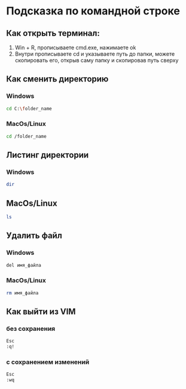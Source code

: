 # Подсказка по командной строке

## Как открыть терминал:

1. Win + R, прописываете cmd.exe, нажимаете ok
2. Внутри прописываете cd и указываете путь до папки, можете скопировать его, открыв саму папку и скопировав путь сверху

## Как сменить директорию
### Windows
```sh
cd C:\folder_name
```

### MacOs/Linux
```sh
cd /folder_name
```

## Листинг директории
### Windows
```sh
dir
```
## MacOs/Linux
```sh
ls
```

## Удалить файл
### Windows
```sh
del имя_файла
```

### MacOs/Linux
```sh
rm имя_файла
```

## Как выйти из VIM
### без сохранения
```sh
Esc
:q!
```
### с сохранением изменений
```sh
Esc
:wq
```